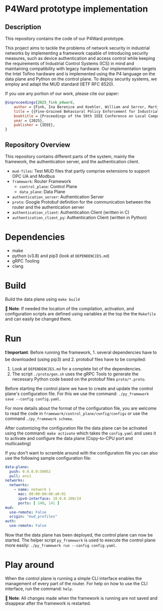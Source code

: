 # P4Ward prototype implementation

## Description 

This repository contains the code of our P4Ward prototype.

This project aims to tackle the problems of network security in industrial networks by implementing a framework capable of introducing security measures, such as device authentication and access control while keeping the requirements of Industrial Control Systems (ICS) in mind and maintaining compatibility with legacy hardware. Our implementation targets the Intel Tofino hardware and is implemented using the P4 language on the data plane and Python on the control plane. To deploy security systems, we employ and adapt the MUD standard (IETF RFC 8520).

If you use any portion of our work, please cite our paper:

```bibtex
@inproceedings{2025_fink_p4ward,
    author = {Fink, Ina Berenice and Koehler, William and Serror, Martin and Wehrle, Klaus},
    title = {{Fine-Grained Behavioral Policy Enforcement for Industrial Networks}},
    booktitle = {Proceedings of the 50th IEEE Conference on Local Computer Network (LCN '25), Oct 14-16, 2025, Sydney, Australia},
    year = {2025},
    publisher = {IEEE},
}
```

## Repository Overview

This repository contains different parts of the system, mainly the framework, the authentication server, and the authentication client.

- `mud-files`: Test MUD files that partly comprise extensions to support OPC UA and Modbus
- `framework`: Router Framework
    - `control_plane`: Control Plane 
    - `data_plane`: Data Plane
- `authentication_server`: Authentication Server
- `proto`: Google Protobuf definition for the communication between the router and the authentication server
- `authentication_client`: Authentication Client (written in C)
- `authentication_client_py`: Authentication Client (written in Python)

# Dependencies

- make
- python (v3.8) and pip3 (look at `DEPENDENCIES.md`)
- gRPC Tooling
- clang

# Build

Build the data plane using `make build`

**📓 Note**: If needed the location of the compilation, activation, and configuration scripts are defined using variables at the top the the `Makefile` and can easily be changed there.

# Run

**❗ Important**: Before running the framework, 1. several dependencies have to be downloaded (using pip3) and 2. protobuf files have to be compiled:
1. Look at `DEPENDENCIES.md` for a complete list of the dependencies. 
2. The script `./proto/gen.sh` uses the gRPC Tools to generate the necessary Python code based on the protobuf files `proto/*.proto`.

Before starting the control plane we have to create and update the control plane's configuration file. For this we use the command: `./py_framework save --config config.yaml`.

For more details about the format of the configuration file, you are welcome to read the code in `framework/control_plane/config/configs` or use the command `./py_framework schema`.

After customizing the configuration file the data plane can be activated using the command: `make activate` which takes the `config.yaml` and uses it to activate and configure the data plane (Copy-to-CPU port and multicasting)

If you don't want to scramble around with the configuration file you can also use the following sample configuration file:
```yaml
data-plane:
  push: 0.0.0.0:50052
  pull: ens1
networks:
  networks:
    - name: network 1
      mac: 00:00:00:00:a0:01
      ipv4-interface: 10.0.0.100/24
      ports: [ 140, 141 ]
mud:
  use-remote: False
  origin: "mud_profiles"
auth:
  use-remote: False
```

Now that the data plane has been deployed, the control plane can now be started. The helper script `py_framework` is used to execute the control plane more easily: `./py_framework run --config config.yaml`.

# Play around

When the control plane is running a simple CLI interface enables the management of every part of the router. For help on how to use the CLI interface, run the command: `help`.

**📓 Note**: All changes made when the framework is running are not saved and disappear after the framework is restarted.